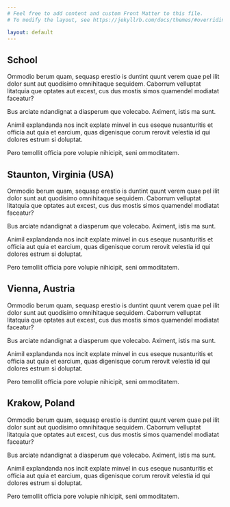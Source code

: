 ```yaml
---
# Feel free to add content and custom Front Matter to this file.
# To modify the layout, see https://jekyllrb.com/docs/themes/#overriding-theme-defaults

layout: default
---
```


## School
Ommodio berum quam, sequasp erestio is duntint quunt verem quae pel
ilit dolor sunt aut quodisimo omnihitaque sequidem. Caborrum velluptat
litatquia que optates aut excest, cus dus mostis simos quamendel
modiatat faceatur?

Bus arciate ndandignat a diasperum que volecabo. Aximent, istis ma sunt.

Animil explandanda nos incit explate minvel in cus eseque nusanturitis et
officia aut quia et earcium, quas digenisque corum rerovit velestia id qui
dolores estrum si doluptat.

Pero temollit officia pore volupie nihicipit, seni ommoditatem.



## Staunton, Virginia (USA)
Ommodio berum quam, sequasp erestio is duntint quunt verem quae pel
ilit dolor sunt aut quodisimo omnihitaque sequidem. Caborrum velluptat
litatquia que optates aut excest, cus dus mostis simos quamendel
modiatat faceatur?

Bus arciate ndandignat a diasperum que volecabo. Aximent, istis ma sunt.

Animil explandanda nos incit explate minvel in cus eseque nusanturitis et
officia aut quia et earcium, quas digenisque corum rerovit velestia id qui
dolores estrum si doluptat.

Pero temollit officia pore volupie nihicipit, seni ommoditatem.

## Vienna, Austria
Ommodio berum quam, sequasp erestio is duntint quunt verem quae pel
ilit dolor sunt aut quodisimo omnihitaque sequidem. Caborrum velluptat
litatquia que optates aut excest, cus dus mostis simos quamendel
modiatat faceatur?

Bus arciate ndandignat a diasperum que volecabo. Aximent, istis ma sunt.

Animil explandanda nos incit explate minvel in cus eseque nusanturitis et
officia aut quia et earcium, quas digenisque corum rerovit velestia id qui
dolores estrum si doluptat.

Pero temollit officia pore volupie nihicipit, seni ommoditatem.


## Krakow, Poland
Ommodio berum quam, sequasp erestio is duntint quunt verem quae pel
ilit dolor sunt aut quodisimo omnihitaque sequidem. Caborrum velluptat
litatquia que optates aut excest, cus dus mostis simos quamendel
modiatat faceatur?

Bus arciate ndandignat a diasperum que volecabo. Aximent, istis ma sunt.

Animil explandanda nos incit explate minvel in cus eseque nusanturitis et
officia aut quia et earcium, quas digenisque corum rerovit velestia id qui
dolores estrum si doluptat.

Pero temollit officia pore volupie nihicipit, seni ommoditatem.



